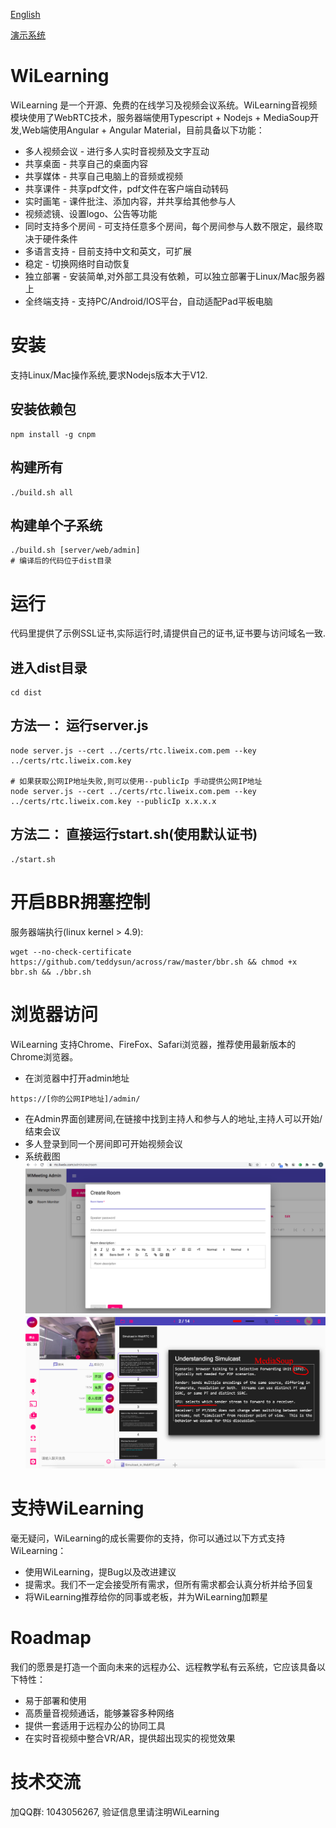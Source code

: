 [English](README-en.md)

[演示系统](https://rtc.liweix.com/admin)
# WiLearning
WiLearning 是一个开源、免费的在线学习及视频会议系统。WiLearning音视频模块使用了WebRTC技术，服务器端使用Typescript + Nodejs + MediaSoup开发,Web端使用Angular + Angular Material，目前具备以下功能：
* 多人视频会议 - 进行多人实时音视频及文字互动
* 共享桌面 - 共享自己的桌面内容
* 共享媒体 - 共享自己电脑上的音频或视频
* 共享课件 - 共享pdf文件，pdf文件在客户端自动转码
* 实时画笔 - 课件批注、添加内容，并共享给其他参与人
* 视频滤镜、设置logo、公告等功能
* 同时支持多个房间 - 可支持任意多个房间，每个房间参与人数不限定，最终取决于硬件条件
* 多语言支持 - 目前支持中文和英文，可扩展
* 稳定 - 切换网络时自动恢复
* 独立部署 - 安装简单,对外部工具没有依赖，可以独立部署于Linux/Mac服务器上
* 全终端支持 - 支持PC/Android/IOS平台，自动适配Pad平板电脑

# 安装
支持Linux/Mac操作系统,要求Nodejs版本大于V12.
## 安装依赖包
```
npm install -g cnpm
```

## 构建所有
```
./build.sh all
```

## 构建单个子系统
```
./build.sh [server/web/admin]
# 编译后的代码位于dist目录
```

# 运行
代码里提供了示例SSL证书,实际运行时,请提供自己的证书,证书要与访问域名一致.
## 进入dist目录
```
cd dist
```

## 方法一： 运行server.js
```
node server.js --cert ../certs/rtc.liweix.com.pem --key ../certs/rtc.liweix.com.key

# 如果获取公网IP地址失败,则可以使用--publicIp 手动提供公网IP地址
node server.js --cert ../certs/rtc.liweix.com.pem --key ../certs/rtc.liweix.com.key --publicIp x.x.x.x
```

## 方法二： 直接运行start.sh(使用默认证书)
```
./start.sh
```

# 开启BBR拥塞控制
服务器端执行(linux kernel > 4.9):
```
wget --no-check-certificate https://github.com/teddysun/across/raw/master/bbr.sh && chmod +x bbr.sh && ./bbr.sh
```

# 浏览器访问
WiLearning 支持Chrome、FireFox、Safari浏览器，推荐使用最新版本的Chrome浏览器。
* 在浏览器中打开admin地址
```
https://[你的公网IP地址]/admin/
```
* 在Admin界面创建房间,在链接中找到主持人和参与人的地址,主持人可以开始/结束会议
* 多人登录到同一个房间即可开始视频会议
* 系统截图
![Admin 截图](res/admin.png?raw=true)
![Web 截图](res/web.png?raw=true)

# 支持WiLearning
毫无疑问，WiLearning的成长需要你的支持，你可以通过以下方式支持WiLearning：
* 使用WiLearning，提Bug以及改进建议
* 提需求。我们不一定会接受所有需求，但所有需求都会认真分析并给予回复
* 将WiLearning推荐给你的同事或老板，并为WiLearning加颗星

# Roadmap
我们的愿景是打造一个面向未来的远程办公、远程教学私有云系统，它应该具备以下特性：
* 易于部署和使用
* 高质量音视频通话，能够兼容多种网络
* 提供一套适用于远程办公的协同工具
* 在实时音视频中整合VR/AR，提供超出现实的视觉效果


# 技术交流
加QQ群: 1043056267, 验证信息里请注明WiLearning
